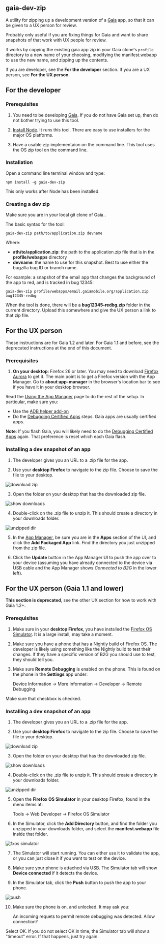 ## gaia-dev-zip

A utility for zipping up a development version of a
[Gaia](https://github.com/mozilla-b2g/gaia) app, so that it can be given to
a UX person for review.

Probably only useful if you are fixing things for Gaia and want to share
snapshots of that work with UX people for review.

It works by copying the existing gaia app zip in your Gaia clone's
`profile` directory to a new name of your choosing, modifying the
manifest.webapp to use the new name, and zipping up the contents.

If you are developer, see the **For the developer** section. If you are a
UX person, see **For the UX person**.

## For the developer

### Prerequisites

1) You need to be developing [Gaia](https://github.com/mozilla-b2g/gaia). If
you do not have Gaia set up, then do not bother trying to use this tool.

2) [Install Node](http://nodejs.org/). It runs this tool. There are
easy to use installers for the major OS platforms.

3) Have a usable `zip` implementaion on the command line. This tool uses
the OS zip tool on the command line.

### Installation

Open a command line terminal window and type:

    npm install -g gaia-dev-zip

This only works after Node has been installed.

### Creating a dev zip

Make sure you are in your local git clone of Gaia..

The basic syntax for the tool:

    gaia-dev-zip path/to/application.zip devname

Where:

* **ath/to/application.zip**: the path to the application.zip file that is in
the **profile/webapps** directory
* **devname**: the name to use for this snapshot. Best to use either the
bugzilla bug ID or branch name.

For example: a snapshot of the email app that changes the background of the
app to red, and is tracked in bug 12345:

    gaia-dev-zip profile/webapps/email.gaiamobile.org/application.zip bug12345-redbg

When the tool is done, there will be a **bug12345-redbg.zip** folder in the
current directory. Upload this somewhere and give the UX person a link to that
zip file.

## For the UX person

These instructions are for Gaia 1.2 and later. For Gaia 1.1 and before, see
the deprecated instructions at the end of this document.

### Prerequisites

1) **On your desktop**: Firefox 26 or later. You may need to download
[Firefox Aurora](http://www.mozilla.org/en-US/firefox/aurora/) to get it.
The main point is to get a Firefox version with the App Manager. Go to
**about:app-manager** in the browser's location bar to see if you have
it in your desktop browser.

Read the [Using the App Manager](https://developer.mozilla.org/en-US/docs/Mozilla/Firefox_OS/Using_the_App_Manager) page to do the rest of the
setup. In particular, make sure you:

* Use the [ADB helper add-on](https://developer.mozilla.org/en-US/docs/Mozilla/Firefox_OS/Using_the_App_Manager#Adb_Helper_Add-on)
* Do the
[Debugging Certified Apps](https://developer.mozilla.org/en-US/docs/Mozilla/Firefox_OS/Using_the_App_Manager#Debugging_Certified_Apps)
steps. Gaia apps are usually certified apps.

**Note**: If you flash Gaia, you will likely need to do the
[Debugging Certified Apps](https://developer.mozilla.org/en-US/docs/Mozilla/Firefox_OS/Using_the_App_Manager#Debugging_Certified_Apps)
again. That preference is reset which each Gaia flash.

### Installing a dev snapshot of an app

1) The developer gives you an URL to a .zip file for the app.

2) Use your **desktop Firefox** to navigate to the zip file. Choose to save
the file to your desktop.

![download zip](https://raw.github.com/jrburke/gaia-dev-zip/master/images/download-zip.png)

3) Open the folder on your desktop that has the downloaded zip file.

![show downloads](https://raw.github.com/jrburke/gaia-dev-zip/master/images/show-downloads.png)

4) Double-click on the .zip file to unzip it. This should create a directory
in your downloads folder.

![unzipped dir](https://raw.github.com/jrburke/gaia-dev-zip/master/images/unzipped-dir.png)

5) In the [App Manager](about:app-manager), be sure you are in the **Apps** section of the UI, and click the **Add Packaged App** link. Find the directory you just unzipped from the zip file.

6) Click the **Update** button in the App Manager UI to push the app over to your device (assuming you have already connected to the device via USB cable and the App Manager shows *Connected to B2G* in the lower left).

## For the UX person (Gaia 1.1 and lower)

**This section is deprecated**, see the other UX section for how to work with
Gaia 1.2+.

### Prerequisites

1) Make sure in your **desktop Firefox**, you have installed the
[Firefox OS Simulator](https://addons.mozilla.org/en-us/firefox/addon/firefox-os-simulator/).
It is a large install, may take a moment.

2) Make sure you have a phone that has a Nightly build of Firefox OS. The
developer is likely using something like the Nightly build to test their
changes. If they have a specific version of B2G you should use to test, they
should tell you.

3) Make sure **Remote Debugging** is enabled on the phone. This is found on the
phone in the **Settings** app under:

    Device Information -> More Information -> Developer -> Remote Debugging

Make sure that checkbox is checked.

### Installing a dev snapshot of an app

1) The developer gives you an URL to a .zip file for the app.

2) Use your **desktop Firefox** to navigate to the zip file. Choose to save
the file to your desktop.

![download zip](https://raw.github.com/jrburke/gaia-dev-zip/master/images/download-zip.png)

3) Open the folder on your desktop that has the downloaded zip file.

![show downloads](https://raw.github.com/jrburke/gaia-dev-zip/master/images/show-downloads.png)

4) Double-click on the .zip file to unzip it. This should create a directory
in your downloads folder.

![unzipped dir](https://raw.github.com/jrburke/gaia-dev-zip/master/images/unzipped-dir.png)

5) Open the **Firefox OS Simulator** in your desktop Firefox, found in the menu
items at:

    Tools -> Web Developer -> Firefox OS Simulator

6) In the Simulator, click the **Add Directory** button, and find the folder
you unzipped in your downloads folder, and select the **manifest.webapp** file
inside that folder.

![fxos simulator](https://raw.github.com/jrburke/gaia-dev-zip/master/images/fxos-simulator.png)

7) The Simulator will start running. You can either use it to validate the app,
or you can just close it if you want to test on the device.

8) Make sure your phone is attached via USB. The Simulator tab will show
**Device connected** if it detects the device.

9) In the Simulator tab, click the **Push** button to push the app to your
phone.

![push](https://raw.github.com/jrburke/gaia-dev-zip/master/images/push.png)

10) Make sure the phone is on, and unlocked. It may ask you:

    An incoming requets to permit remote debugging was detected.
    Allow connection?

Select OK. If you do not select OK in time, the Simulator tab will show a
"timeout" error. If that happens, just try again.




